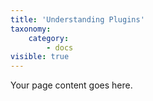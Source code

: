 ```yaml
---
title: 'Understanding Plugins'
taxonomy:
    category:
        - docs
visible: true
---
```


Your page content goes here.